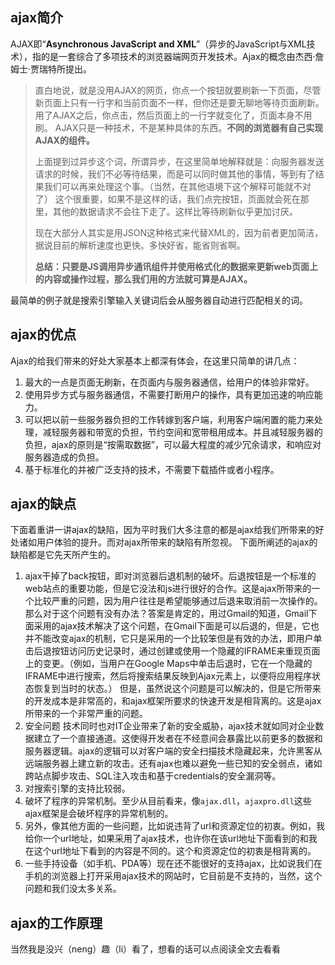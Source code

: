## ajax简介

AJAX即“**Asynchronous JavaScript and XML**”（异步的JavaScript与XML技术），指的是一套综合了多项技术的浏览器端网页开发技术。Ajax的概念由杰西·詹姆士·贾瑞特所提出。

>   直白地说，就是没用AJAX的网页，你点一个按钮就要刷新一下页面，尽管新页面上只有一行字和当前页面不一样，但你还是要无聊地等待页面刷新。用了AJAX之后，你点击，然后页面上的一行字就变化了，页面本身不用刷。
>   AJAX只是一种技术，不是某种具体的东西。**不同的浏览器有自己实现AJAX的组件。**
>
>   上面提到过异步这个词，所谓异步，在这里简单地解释就是：向服务器发送请求的时候，我们不必等待结果，而是可以同时做其他的事情，等到有了结果我们可以再来处理这个事。（当然，在其他语境下这个解释可能就不对了）
>   这个很重要，如果不是这样的话，我们点完按钮，页面就会死在那里，其他的数据请求不会往下走了。这样比等待刷新似乎更加讨厌。
>
>   现在大部分人其实是用JSON这种格式来代替XML的，因为前者更加简洁，据说目前的解析速度也更快。多快好省，能省则省啊。
>
>   **总结：只要是JS调用异步通讯组件并使用格式化的数据来更新web页面上的内容或操作过程，那么我们用的方法就可算是AJAX。**

最简单的例子就是搜索引擎输入关键词后会从服务器自动进行匹配相关的词。

## ajax的优点

Ajax的给我们带来的好处大家基本上都深有体会，在这里只简单的讲几点：

1. 最大的一点是页面无刷新，在页面内与服务器通信，给用户的体验非常好。
2. 使用异步方式与服务器通信，不需要打断用户的操作，具有更加迅速的响应能力。
3. 可以把以前一些服务器负担的工作转嫁到客户端，利用客户端闲置的能力来处理，减轻服务器和带宽的负担，节约空间和宽带租用成本。并且减轻服务器的负担，ajax的原则是“按需取数据”，可以最大程度的减少冗余请求，和响应对服务器造成的负担。
4. 基于标准化的并被广泛支持的技术，不需要下载插件或者小程序。

## ajax的缺点

下面着重讲一讲ajax的缺陷，因为平时我们大多注意的都是ajax给我们所带来的好处诸如用户体验的提升。而对ajax所带来的缺陷有所忽视。
下面所阐述的ajax的缺陷都是它先天所产生的。

1. ajax干掉了back按钮，即对浏览器后退机制的破坏。后退按钮是一个标准的web站点的重要功能，但是它没法和js进行很好的合作。这是ajax所带来的一个比较严重的问题，因为用户往往是希望能够通过后退来取消前一次操作的。
   那么对于这个问题有没有办法？答案是肯定的，用过Gmail的知道，Gmail下面采用的ajax技术解决了这个问题，在Gmail下面是可以后退的，但是，它也并不能改变ajax的机制，它只是采用的一个比较笨但是有效的办法，即用户单击后退按钮访问历史记录时，通过创建或使用一个隐藏的IFRAME来重现页面上的变更。（例如，当用户在Google Maps中单击后退时，它在一个隐藏的IFRAME中进行搜索，然后将搜索结果反映到Ajax元素上，以便将应用程序状态恢复到当时的状态。）
   但是，虽然说这个问题是可以解决的，但是它所带来的开发成本是非常高的，和ajax框架所要求的快速开发是相背离的。这是ajax所带来的一个非常严重的问题。
2. 安全问题
   技术同时也对IT企业带来了新的安全威胁，ajax技术就如同对企业数据建立了一个直接通道。这使得开发者在不经意间会暴露比以前更多的数据和服务器逻辑。ajax的逻辑可以对客户端的安全扫描技术隐藏起来，允许黑客从远端服务器上建立新的攻击。还有ajax也难以避免一些已知的安全弱点，诸如跨站点脚步攻击、SQL注入攻击和基于credentials的安全漏洞等。
3. 对搜索引擎的支持比较弱。
4. 破坏了程序的异常机制。至少从目前看来，像`ajax.dll`，`ajaxpro.dll`这些ajax框架是会破坏程序的异常机制的。
5. 另外，像其他方面的一些问题，比如说违背了url和资源定位的初衷。例如，我给你一个url地址，如果采用了ajax技术，也许你在该url地址下面看到的和我在这个url地址下看到的内容是不同的。这个和资源定位的初衷是相背离的。
6. 一些手持设备（如手机、PDA等）现在还不能很好的支持ajax，比如说我们在手机的浏览器上打开采用ajax技术的网站时，它目前是不支持的，当然，这个问题和我们没太多关系。

## ajax的工作原理

当然我是没兴（neng）趣（li）看了，想看的话可以点阅读全文去看看

